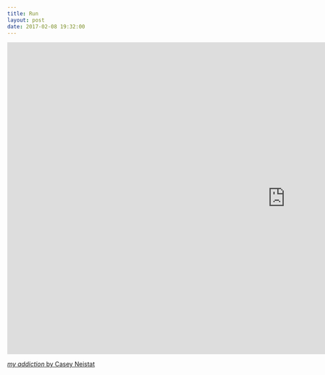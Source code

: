 ```yaml
---
title: Run
layout: post
date: 2017-02-08 19:32:00
---
```


<iframe width="1280" height="720" src="https://www.youtube.com/embed/hjvH9urPM24" frameborder="0" allowfullscreen></iframe>

[_my addiction_ by Casey Neistat](https://www.youtube.com/watch?v=hjvH9urPM24)

